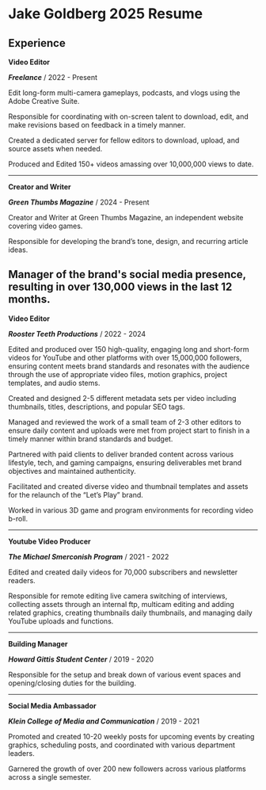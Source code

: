 <h1> Jake Goldberg 2025 Resume</h1>

<h2> Experience</h2>

<b>Video Editor</b>
 
 ***Freelance*** / 2022 - Present
 
Edit long-form multi-camera gameplays, podcasts, and vlogs using the Adobe Creative Suite.

Responsible for coordinating with on-screen talent to download, edit, and make revisions based on feedback in a timely manner.

Created a dedicated server for fellow editors to download, upload, and source assets when needed.

Produced and Edited 150+ videos amassing over 10,000,000 views to date.

----------------------

<b>Creator and Writer</b>

***Green Thumbs Magazine*** / 2024 - Present

Creator and Writer at Green Thumbs Magazine, an independent website covering video games.

Responsible for developing the brand’s tone, design, and recurring article ideas.

Manager of the brand's social media presence, resulting in over 130,000 views in the last 12 months.
-----------------------

<b>Video Editor</b>

***Rooster Teeth Productions*** / 2022 - 2024

Edited and produced over 150 high-quality, engaging long and short-form videos for YouTube and other
platforms with over 15,000,000 followers, ensuring content meets brand standards and resonates with
the audience through the use of appropriate video files, motion graphics, project templates, and audio
stems.

Created and designed 2-5 different metadata sets per video including thumbnails, titles, descriptions, and
popular SEO tags.

Managed and reviewed the work of a small team of 2-3 other editors to ensure daily content and uploads
were met from project start to finish in a timely manner within brand standards and budget.

Partnered with paid clients to deliver branded content across various lifestyle, tech, and gaming
campaigns, ensuring deliverables met brand objectives and maintained authenticity.

Facilitated and created diverse video and thumbnail templates and assets for the relaunch of the “Let’s Play” brand.

Worked in various 3D game and program environments for recording video b-roll.

----------------------

<b>Youtube Video Producer</b>

***The Michael Smerconish Program*** / 2021 - 2022

Edited and created daily videos for 70,000 subscribers and newsletter readers.
 
Responsible for remote editing live camera switching of interviews, collecting assets through an internal ftp, multicam editing and adding related graphics, creating thumbnails daily thumbnails, and managing daily YouTube uploads and functions.

----------------------

<b>Building Manager</b>

***Howard Gittis Student Center*** / 2019 - 2020

Responsible for the setup and break down of various event spaces and opening/closing duties for the building.

----------------------

<b>Social Media Ambassador</b>

***Klein College of Media and Communication*** / 2019 - 2021

Promoted and created 10-20 weekly posts for upcoming events by creating graphics, scheduling posts, and coordinated with various department leaders. 

Garnered the growth of over 200 new followers across various platforms across a single semester.

